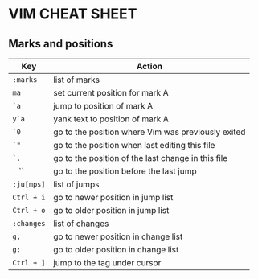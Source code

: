 # VIM CHEAT SHEET

## Marks and positions

| Key        | Action                                             |
| ---------- | -------------------------------------------------- |
| `:marks`   | list of marks                                      |
| `ma`       | set current position for mark A                    |
| `` `a ``   | jump to position of mark A                         |
| `` y`a ``  | yank text to position of mark A                    |
| `` `0 ``   | go to the position where Vim was previously exited |
| `` `" ``   | go to the position when last editing this file     |
| `` `. ``   | go to the position of the last change in this file |
| ` ` `` ` ` | go to the position before the last jump            |
| `:ju[mps]` | list of jumps                                      |
| `Ctrl + i` | go to newer position in jump list                  |
| `Ctrl + o` | go to older position in jump list                  |
| `:changes` | list of changes                                    |
| `g,`       | go to newer position in change list                |
| `g;`       | go to older position in change list                |
| `Ctrl + ]` | jump to the tag under cursor                       |
